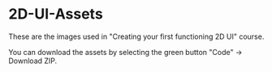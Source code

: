 # 2D-UI-Assets
These are the images used in "Creating your first functioning 2D UI" course.

You can download the assets by selecting the green button "Code" -> Download ZIP.
